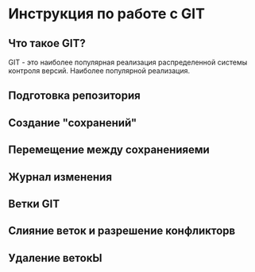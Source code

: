 # Инструкция по работе с GIT

## Что такое GIT?
GIT - это наиболее популярная реализация распределенной системы контроля версий.
Наиболее популярной реализация.
## Подготовка репозитория

## Создание "сохранений"

## Перемещение между сохраненияеми 

## Журнал изменения

## Ветки GIT

## Слияние веток и разрешение конфликторв

## Удаление ветокЫ